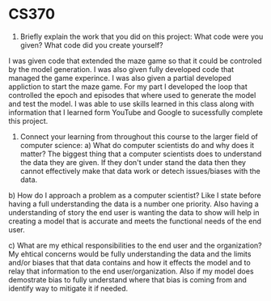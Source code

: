 # CS370

1. Briefly explain the work that you did on this project: What code were you given? What code did you create yourself?

I was given code that extended the maze game so that it could be controled by the model generation. I was also given fully developed code that managed the game experince. I was also given a partial developed appliction to start the maze game. For my part I developed the loop that controlled the epoch and episodes that where used to generate the model and test the model. I was able to use skills learned in this class along with information that I learned form YouTube and Google to sucessfully complete this project.

1. Connect your learning from throughout this course to the larger field of computer science:
  a) What do computer scientists do and why does it matter?
      The biggest thing that a computer scientists does to understand the data they are given. If they don't under stand the data then they cannot effectively make that       data work or detech issues/biases with the data.

  b) How do I approach a problem as a computer scientist?
      Like I state before having a full understanding the data is a number one priority. Also having a understanding of story the end user is wanting the data to show         will help in creating a model that is accurate and meets the functional needs of the end user.

  c) What are my ethical responsibilities to the end user and the organization?
      My ehtical concerns would be fully understanding the data and the limits and/or biases that that data contains and how it effects the model and to relay that             information to the end user/organization. Also if my model does demostrate bias to fully understand where that bias is coming from and identify way to mitigate it       if needed.
